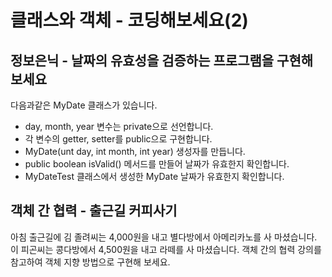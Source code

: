 # 클래스와 객체 - 코딩해보세요(2)
## 정보은닉 - 날짜의 유효성을 검증하는 프로그램을 구현해 보세요

다음과같은 MyDate 클래스가 있습니다.

- day, month, year 변수는 private으로 선언합니다.
- 각 변수의 getter, setter를 public으로 구현합니다.
- MyDate(unt day, int month, int year) 생성자를 만듭니다.
- public boolean isValid() 메서드를 만들어 날짜가 유효한지 확인합니다.
- MyDateTest 클래스에서 생성한 MyDate 날짜가 유효한지 확인합니다.

## 객체 간 협력 - 출근길 커피사기

아침 출근길에 김 졸려씨는 4,000원을 내고 별다방에서 아메리카노를 사 마셨습니다. 
이 피곤씨는  콩다방에서 4,500원을 내고 라떼를 사 마셨습니다.
객체 간의 협력 강의를 참고하여 객체 지향 방법으로 구현해 보세요.